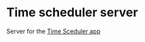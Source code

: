 # Time scheduler server

Server for the [Time Sceduler app](https://github.com/Dr-42/time_scheduler)
